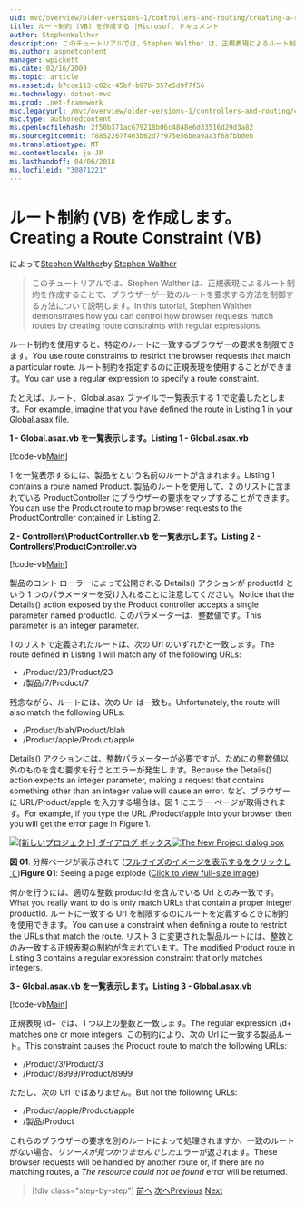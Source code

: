 ```yaml
---
uid: mvc/overview/older-versions-1/controllers-and-routing/creating-a-route-constraint-vb
title: ルート制約 (VB) を作成する |Microsoft ドキュメント
author: StephenWalther
description: このチュートリアルでは、Stephen Walther は、正規表現によるルート制約を作成することで、ブラウザーが一致のルートを要求する方法を制御する方法について説明します。
ms.author: aspnetcontent
manager: wpickett
ms.date: 02/16/2009
ms.topic: article
ms.assetid: b7cce113-c82c-45bf-b97b-357e5d9f7f56
ms.technology: dotnet-mvc
ms.prod: .net-framework
msc.legacyurl: /mvc/overview/older-versions-1/controllers-and-routing/creating-a-route-constraint-vb
msc.type: authoredcontent
ms.openlocfilehash: 2f50b371ac679218b06c4848e6d33516d29d3a82
ms.sourcegitcommit: f8852267f463b62d7f975e56bea9aa3f68fbbdeb
ms.translationtype: MT
ms.contentlocale: ja-JP
ms.lasthandoff: 04/06/2018
ms.locfileid: "30871221"
---
```

<a name="creating-a-route-constraint-vb"></a><span data-ttu-id="ad11d-103">ルート制約 (VB) を作成します。</span><span class="sxs-lookup"><span data-stu-id="ad11d-103">Creating a Route Constraint (VB)</span></span>
====================
<span data-ttu-id="ad11d-104">によって[Stephen Walther](https://github.com/StephenWalther)</span><span class="sxs-lookup"><span data-stu-id="ad11d-104">by [Stephen Walther](https://github.com/StephenWalther)</span></span>

> <span data-ttu-id="ad11d-105">このチュートリアルでは、Stephen Walther は、正規表現によるルート制約を作成することで、ブラウザーが一致のルートを要求する方法を制御する方法について説明します。</span><span class="sxs-lookup"><span data-stu-id="ad11d-105">In this tutorial, Stephen Walther demonstrates how you can control how browser requests match routes by creating route constraints with regular expressions.</span></span>


<span data-ttu-id="ad11d-106">ルート制約を使用すると、特定のルートに一致するブラウザーの要求を制限できます。</span><span class="sxs-lookup"><span data-stu-id="ad11d-106">You use route constraints to restrict the browser requests that match a particular route.</span></span> <span data-ttu-id="ad11d-107">ルート制約を指定するのに正規表現を使用することができます。</span><span class="sxs-lookup"><span data-stu-id="ad11d-107">You can use a regular expression to specify a route constraint.</span></span>

<span data-ttu-id="ad11d-108">たとえば、ルート、Global.asax ファイルで一覧表示する 1 で定義したとします。</span><span class="sxs-lookup"><span data-stu-id="ad11d-108">For example, imagine that you have defined the route in Listing 1 in your Global.asax file.</span></span>

<span data-ttu-id="ad11d-109">**1 - Global.asax.vb を一覧表示します。**</span><span class="sxs-lookup"><span data-stu-id="ad11d-109">**Listing 1 - Global.asax.vb**</span></span>

[!code-vb[Main](creating-a-route-constraint-vb/samples/sample1.vb)]

<span data-ttu-id="ad11d-110">1 を一覧表示するには、製品をという名前のルートが含まれます。</span><span class="sxs-lookup"><span data-stu-id="ad11d-110">Listing 1 contains a route named Product.</span></span> <span data-ttu-id="ad11d-111">製品のルートを使用して、2 のリストに含まれている ProductController にブラウザーの要求をマップすることができます。</span><span class="sxs-lookup"><span data-stu-id="ad11d-111">You can use the Product route to map browser requests to the ProductController contained in Listing 2.</span></span>

<span data-ttu-id="ad11d-112">**2 - Controllers\ProductController.vb を一覧表示します。**</span><span class="sxs-lookup"><span data-stu-id="ad11d-112">**Listing 2 - Controllers\ProductController.vb**</span></span>

[!code-vb[Main](creating-a-route-constraint-vb/samples/sample2.vb)]

<span data-ttu-id="ad11d-113">製品のコント ローラーによって公開される Details() アクションが productId という 1 つのパラメーターを受け入れることに注意してください。</span><span class="sxs-lookup"><span data-stu-id="ad11d-113">Notice that the Details() action exposed by the Product controller accepts a single parameter named productId.</span></span> <span data-ttu-id="ad11d-114">このパラメーターは、整数値です。</span><span class="sxs-lookup"><span data-stu-id="ad11d-114">This parameter is an integer parameter.</span></span>

<span data-ttu-id="ad11d-115">1 のリストで定義されたルートは、次の Url のいずれかと一致します。</span><span class="sxs-lookup"><span data-stu-id="ad11d-115">The route defined in Listing 1 will match any of the following URLs:</span></span>

- <span data-ttu-id="ad11d-116">/Product/23</span><span class="sxs-lookup"><span data-stu-id="ad11d-116">/Product/23</span></span>
- <span data-ttu-id="ad11d-117">/製品/7</span><span class="sxs-lookup"><span data-stu-id="ad11d-117">/Product/7</span></span>

<span data-ttu-id="ad11d-118">残念ながら、ルートには、次の Url は一致も。</span><span class="sxs-lookup"><span data-stu-id="ad11d-118">Unfortunately, the route will also match the following URLs:</span></span>

- <span data-ttu-id="ad11d-119">/Product/blah</span><span class="sxs-lookup"><span data-stu-id="ad11d-119">/Product/blah</span></span>
- <span data-ttu-id="ad11d-120">/Product/apple</span><span class="sxs-lookup"><span data-stu-id="ad11d-120">/Product/apple</span></span>

<span data-ttu-id="ad11d-121">Details() アクションには、整数パラメーターが必要ですが、ためにの整数値以外のものを含む要求を行うとエラーが発生します。</span><span class="sxs-lookup"><span data-stu-id="ad11d-121">Because the Details() action expects an integer parameter, making a request that contains something other than an integer value will cause an error.</span></span> <span data-ttu-id="ad11d-122">など、ブラウザーに URL/Product/apple を入力する場合は、図 1 にエラー ページが取得されます。</span><span class="sxs-lookup"><span data-stu-id="ad11d-122">For example, if you type the URL /Product/apple into your browser then you will get the error page in Figure 1.</span></span>


<span data-ttu-id="ad11d-123">[![[新しいプロジェクト] ダイアログ ボックス](creating-a-route-constraint-vb/_static/image1.jpg)](creating-a-route-constraint-vb/_static/image1.png)</span><span class="sxs-lookup"><span data-stu-id="ad11d-123">[![The New Project dialog box](creating-a-route-constraint-vb/_static/image1.jpg)](creating-a-route-constraint-vb/_static/image1.png)</span></span>

<span data-ttu-id="ad11d-124">**図 01**: 分解ページが表示されて ([フルサイズのイメージを表示するをクリックして](creating-a-route-constraint-vb/_static/image2.png))</span><span class="sxs-lookup"><span data-stu-id="ad11d-124">**Figure 01**: Seeing a page explode ([Click to view full-size image](creating-a-route-constraint-vb/_static/image2.png))</span></span>


<span data-ttu-id="ad11d-125">何かを行うには、適切な整数 productId を含んでいる Url とのみ一致です。</span><span class="sxs-lookup"><span data-stu-id="ad11d-125">What you really want to do is only match URLs that contain a proper integer productId.</span></span> <span data-ttu-id="ad11d-126">ルートに一致する Url を制限するのにルートを定義するときに制約を使用できます。</span><span class="sxs-lookup"><span data-stu-id="ad11d-126">You can use a constraint when defining a route to restrict the URLs that match the route.</span></span> <span data-ttu-id="ad11d-127">リスト 3 に変更された製品ルートには、整数とのみ一致する正規表現の制約が含まれています。</span><span class="sxs-lookup"><span data-stu-id="ad11d-127">The modified Product route in Listing 3 contains a regular expression constraint that only matches integers.</span></span>

<span data-ttu-id="ad11d-128">**3 - Global.asax.vb を一覧表示します。**</span><span class="sxs-lookup"><span data-stu-id="ad11d-128">**Listing 3 - Global.asax.vb**</span></span>

[!code-vb[Main](creating-a-route-constraint-vb/samples/sample3.vb)]

<span data-ttu-id="ad11d-129">正規表現 \d+ では、1 つ以上の整数と一致します。</span><span class="sxs-lookup"><span data-stu-id="ad11d-129">The regular expression \d+ matches one or more integers.</span></span> <span data-ttu-id="ad11d-130">この制約により、次の Url に一致する製品ルート。</span><span class="sxs-lookup"><span data-stu-id="ad11d-130">This constraint causes the Product route to match the following URLs:</span></span>

- <span data-ttu-id="ad11d-131">/Product/3</span><span class="sxs-lookup"><span data-stu-id="ad11d-131">/Product/3</span></span>
- <span data-ttu-id="ad11d-132">/Product/8999</span><span class="sxs-lookup"><span data-stu-id="ad11d-132">/Product/8999</span></span>

<span data-ttu-id="ad11d-133">ただし、次の Url ではありません。</span><span class="sxs-lookup"><span data-stu-id="ad11d-133">But not the following URLs:</span></span>

- <span data-ttu-id="ad11d-134">/Product/apple</span><span class="sxs-lookup"><span data-stu-id="ad11d-134">/Product/apple</span></span>
- <span data-ttu-id="ad11d-135">/製品</span><span class="sxs-lookup"><span data-stu-id="ad11d-135">/Product</span></span>

<span data-ttu-id="ad11d-136">これらのブラウザーの要求を別のルートによって処理されますか、一致のルートがない場合、*リソースが見つかりませんでした*エラーが返されます。</span><span class="sxs-lookup"><span data-stu-id="ad11d-136">These browser requests will be handled by another route or, if there are no matching routes, a *The resource could not be found* error will be returned.</span></span>

> [!div class="step-by-step"]
> <span data-ttu-id="ad11d-137">[前へ](creating-custom-routes-vb.md)
> [次へ](creating-a-custom-route-constraint-vb.md)</span><span class="sxs-lookup"><span data-stu-id="ad11d-137">[Previous](creating-custom-routes-vb.md)
[Next](creating-a-custom-route-constraint-vb.md)</span></span>

